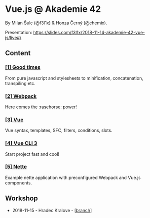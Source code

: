 # Vue.js @ Akademie 42

By Milan Šulc (@f3l1x) & Honza Černý (@chemix).

Presentation: https://slides.com/f3l1x/2018-11-14-akademie-42-vue-js/live#/

## Content

### [[1] Good times](./1-good-times)

From pure javascript and stylesheets to minification, concatenation, transpiling etc.

### [[2] Webpack](./2-webpack)

Here comes the :rasehorse: power! 

### [[3] Vue](./3-vue)

Vue syntax, templates, SFC, filters, conditions, slots.

### [[4] Vue CLI 3](./4-vue-cli)

Start project fast and cool!

### [[5] Nette](./5-nette)

Example nette application with preconfigured Webpack and Vue.js components.

## Workshop

- 2018-11-15 - Hradec Kralove - [[branch](https://github.com/trainit/2018-11-akademie-42-vuejs/tree/feature/2018-11-15-hk)]